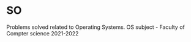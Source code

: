 # SO
Problems solved related to Operating Systems. OS subject - Faculty of Compter science 2021-2022
